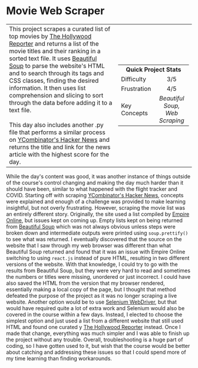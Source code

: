 # Movie Web Scraper

<table border='0'>
<tr>
  <td>
  This project scrapes a curated list of top movies by <a href='https://www.hollywoodreporter.com/lists/100-best-films-ever-hollywood-favorites-818512'>The Hollywood Reporter</a> and returns a list of the movie titles and their ranking in a sorted text file. It uses <a href='https://www.crummy.com/software/BeautifulSoup/bs4/doc/'>Beautiful Soup</a> to parse the website's HTML and to search through its tags and CSS classes, finding the desired information. It then uses list comprehension and slicing to sort through the data before adding it to a text file.
  <br>
  <br>
  This day also includes another .py file that performs a similar process on <a href='https://news.ycombinator.com/news'>YCombinator's Hacker News</a> and returns the title and link for the news article with the highest score for the day.
  </td>
  <td>
    <div>
      <table>
        <tr>
          <td align='center' colspan="2"><strong>Quick Project Stats</strong></td>
        </tr>
        <tr>
          <td>Difficulty</td>
          <td align='center'>3/5</td>
        </tr>
        <tr>
          <td>Frustration</td>
          <td align='center'>4/5</td>
        </tr>
        <tr>
          <td>Key Concepts</td>
          <td align='center'><em>Beautiful Soup, Web Scraping</em></td>
        </tr>
      </table>
    </div>
  </td>
</tr>
</table>

While the day's content was good, it was another instance of things outside of the course's control changing and making the day much harder than it should have been, similar to what happened with the flight tracker and COVID. Starting off with scraping <a href='https://news.ycombinator.com/news'>YCombinator's Hacker News</a>, concepts were explained and enough of a challenge was provided to make learning insightful, but not overly frustrating. However, scraping the movie list was an entirely different story. Originally, the site used a list compiled by <a href='https://www.empireonline.com/movies/features/best-movies-2/'>Empire Online</a>, but issues kept on coming up. Empty lists kept on being returned from <a href='https://www.crummy.com/software/BeautifulSoup/bs4/doc/'>Beautiful Soup</a> which was not always obvious unless steps were broken down and intermediate outputs were printed using `soup.prettify()` to see what was returned. I eventually discovered that the source on the website that I saw through my web browser was different than what Beautiful Soup returned and found that it was an issue with Empire Online switching to using `react.js` instead of pure HTML, resulting in two different versions of the website. With that knowledge, I could try to go with the results from Beautiful Soup, but they were very hard to read and sometimes the numbers or titles were missing, unordered or just incorrect. I could have also saved the HTML from the version that my browser rendered, essentially making a local copy of the page, but I thought that method defeated the purpose of the project as it was no longer scraping a live website. Another option would be to use <a href='https://www.selenium.dev/documentation/en/webdriver/'>Selenium WebDriver</a>, but that would have required quite a lot of extra work and Selenium would also be covered in the course within a few days. Instead, I elected to choose the simplest option and just used a list from a different website that still used HTML and found one curated y <a href='https://www.hollywoodreporter.com/lists/100-best-films-ever-hollywood-favorites-818512'>The Hollywood Reporter</a> instead. Once I made that change, everything was much simpler and I was able to finish up the project without any trouble. Overall, troubleshooting is a huge part of coding, so I have gotten used to it, but wish that the course would be better about catching and addressing these issues so that I could spend more of my time learning than finding workarounds.

